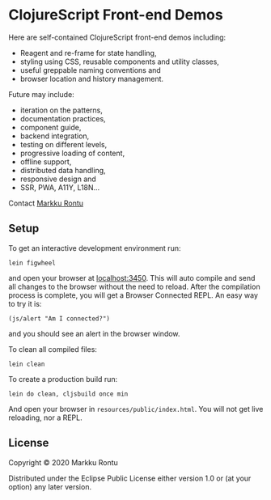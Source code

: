 # ClojureScript Front-end Demos

Here are self-contained ClojureScript front-end demos including:
- Reagent and re-frame for state handling,
- styling using CSS, reusable components and utility classes,
- useful greppable naming conventions and
- browser location and history management.

Future may include:
- iteration on the patterns,
- documentation practices,
- component guide,
- backend integration,
- testing on different levels,
- progressive loading of content,
- offline support,
- distributed data handling,
- responsive design and
- SSR, PWA, A11Y, L18N…

Contact [Markku Rontu](http://markku.rontu.net/)


## Setup

To get an interactive development environment run:

    lein figwheel


and open your browser at [localhost:3450](http://localhost:3450/).
This will auto compile and send all changes to the browser without the
need to reload. After the compilation process is complete, you will
get a Browser Connected REPL. An easy way to try it is:

    (js/alert "Am I connected?")

and you should see an alert in the browser window.

To clean all compiled files:

    lein clean

To create a production build run:

    lein do clean, cljsbuild once min

And open your browser in `resources/public/index.html`. You will not
get live reloading, nor a REPL.

## License

Copyright © 2020 Markku Rontu

Distributed under the Eclipse Public License either version 1.0 or (at your option) any later version.
